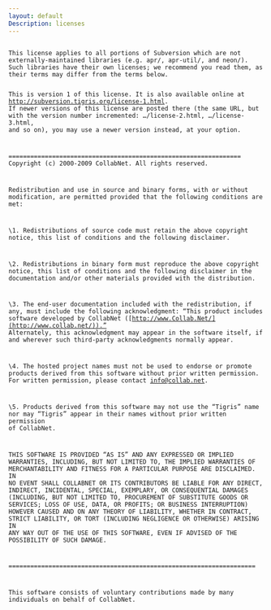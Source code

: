 ```yaml
---
layout: default
Description: licenses
---
```

  
<code>
This license applies to all portions of Subversion which are not
externally-maintained libraries (e.g. apr/, apr-util/, and neon/).
Such libraries have their own licenses; we recommend you read them, as
their terms may differ from the terms below.

This is version 1 of this license. It is also available online at
<http://subversion.tigris.org/license-1.html>. If newer versions of
this license are posted there (the same URL, but with the version
number incremented: …/license-2.html, …/license-3.html, and so
on), you may use a newer version instead, at your option.

================================================================
Copyright (c) 2000-2009 CollabNet. All rights reserved.

Redistribution and use in source and binary forms, with or without
modification, are permitted provided that the following conditions
are met:

\1. Redistributions of source code must retain the above copyright
notice, this list of conditions and the following disclaimer.

\2. Redistributions in binary form must reproduce the above copyright
notice, this list of conditions and the following disclaimer in
the documentation and/or other materials provided with the
distribution.

\3. The end-user documentation included with the redistribution,
if any, must include the following acknowledgment:
“This product includes software developed by
CollabNet ([http://www.Collab.Net/](http://www.collab.net/)).”
Alternately, this acknowledgment may appear in the software itself,
if and wherever such third-party acknowledgments normally appear.

\4. The hosted project names must not be used to endorse or promote
products derived from this software without prior written
permission. For written permission, please contact [info@collab.net](mailto:info@collab.net).

\5. Products derived from this software may not use the “Tigris” name
nor may “Tigris” appear in their names without prior written
permission of CollabNet.

THIS SOFTWARE IS PROVIDED “AS IS” AND ANY EXPRESSED OR IMPLIED
WARRANTIES, INCLUDING, BUT NOT LIMITED TO, THE IMPLIED WARRANTIES OF
MERCHANTABILITY AND FITNESS FOR A PARTICULAR PURPOSE ARE DISCLAIMED.
IN NO EVENT SHALL COLLABNET OR ITS CONTRIBUTORS BE LIABLE FOR ANY
DIRECT, INDIRECT, INCIDENTAL, SPECIAL, EXEMPLARY, OR CONSEQUENTIAL
DAMAGES (INCLUDING, BUT NOT LIMITED TO, PROCUREMENT OF SUBSTITUTE
GOODS OR SERVICES; LOSS OF USE, DATA, OR PROFITS; OR BUSINESS
INTERRUPTION) HOWEVER CAUSED AND ON ANY THEORY OF LIABILITY, WHETHER
IN CONTRACT, STRICT LIABILITY, OR TORT (INCLUDING NEGLIGENCE OR
OTHERWISE) ARISING IN ANY WAY OUT OF THE USE OF THIS SOFTWARE, EVEN IF
ADVISED OF THE POSSIBILITY OF SUCH DAMAGE.

====================================================================

This software consists of voluntary contributions made by many
individuals on behalf of CollabNet.
<code>
